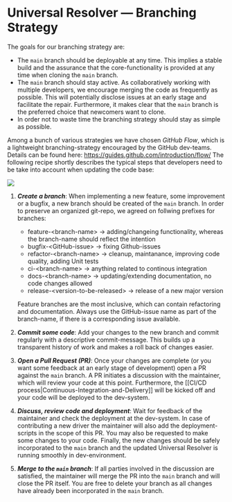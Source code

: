 # Universal Resolver — Branching Strategy

The goals for our branching strategy are:
* The `main` branch should be deployable at any time. This implies a stable build and the assurance that the core-functionality is provided at any time when cloning the `main` branch.
* The `main` branch should stay active. As collaboratively working with multiple developers, we encourage merging the code as frequently as possible. This will potentially disclose issues at an early stage and facilitate the repair. Furthermore, it makes clear that the `main` branch is the preferred choice that newcomers want to clone.
* In order not to waste time the branching strategy should stay as simple as possible.

Among a bunch of various strategies we have chosen *GitHub Flow*, which is a lightweight branching-strategy encouraged by the GitHub dev-teams. Details can be found here: https://guides.github.com/introduction/flow/
The following recipe shortly describes the typical steps that developers need to be take into account when updating the code base:

![](https://hackernoon.com/hn-images/1*iHPPa72N11sBI_JSDEGxEA.png)

1. ***Create a branch***: When implementing a new feature, some improvement or a bugfix, a new branch should be created of the `main` branch. In order to preserve an organized git-repo, we agreed on follwing prefixes for branches:

    - feature-\<branch-name\> -> adding/changeing functionality, whereas the branch-name should reflect the intention
    - bugfix-\<GitHub-issue\> -> fixing Github-issues
    - refactor-\<branch-name\> -> cleanup, maintanance, improving code quality, adding Unit tests
    - ci-\<branch-name\> -> anything related to continous integration
    - docs-\<branch-name\> -> updating/extending documentation, no code changes allowed  
    - release-\<version-to-be-released\> -> release of a new major version
    
    Feature branches are the most inclusive, which can contain refactoring and documentation.
    Always use the GitHub-issue name as part of the branch-name, if there is a corresponding issue available.  

2. ***Commit some code***: Add your changes to the new branch and commit regularly with a descriptive commit-message. This builds up a transparent history of work and makes a roll back of changes easier.
3. ***Open a Pull Request (PR)***: Once your changes are complete (or you want some feedback at an early stage of development) open a PR against the `main` branch. A PR initiates a discussion with the maintainer, which will review your code at this point. Furthermore, the [[CI/CD process|Continuous-Integration-and-Delivery]] will be kicked off and your code will be deployed to the dev-system.
4. ***Discuss, review code and deployment***: Wait for feedback of the maintainer and check the deployment at the dev-system. In case of contributing a new driver the maintainer will also add the deployment-scripts in the scope of this PR. You may also be requested to make some changes to your code. Finally, the new changes should be safely incorporated to the `main` branch and the updated Universal Resolver is running smoothly in dev-environment.
5. ***Merge to the `main` branch***: If all parties involved in the discussion are satisfied, the maintainer will merge the PR into the `main` branch and will close the PR itself. You are free to delete your branch as all changes have already been incorporated in the `main` branch.

